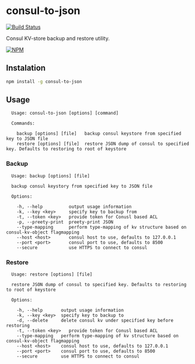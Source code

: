 # consul-to-json

[![Build Status](https://travis-ci.org/lekoder/consul-to-json.svg?branch=ci)](https://travis-ci.org/lekoder/consul-to-json)

Consul KV-store backup and restore utility.

[![NPM](https://nodei.co/npm/consul-to-json.png?downloads=true&downloadRank=true&stars=true)](https://nodei.co/npm/consul-to-json/)

## Instalation
```bash
npm install -g consul-to-json
```

## Usage


```
  Usage: consul-to-json [options] [command]

  Commands:

    backup [options] [file]   backup consul keystore from specified key to JSON file
    restore [options] [file]  restore JSON dump of consul to specified key. Defaults to restoring to root of keystore
```

### Backup

```
  Usage: backup [options] [file]

  backup consul keystory from specified key to JSON file

  Options:

    -h, --help          output usage information
    -k, --key <key>     specify key to backup from
    -t, --token <key>   provide token for Conusl based ACL    
    -p, --preety-print  preety-print JSON
    --type-mapping      perform type-mapping of kv structure based on consul-kv-object flagmapping
    --host <host>       consul host to use, defaults to 127.0.0.1
    --port <port>       consul port to use, defaults to 8500
    --secure            use HTTPS to connect to consul
```

### Restore

```
  Usage: restore [options] [file]

  restore JSON dump of consul to specified key. Defaults to restoring to root of keystore

  Options:

    -h, --help       output usage information
    -k, --key <key>  specify key to backup to
    -d, --delete     delete consul kv under specified key before restoring
    -t, --token <key>   provide token for Conusl based ACL
    --type-mapping   perform type-mapping of kv structure based on consul-kv-object flagmapping
    --host <host>    consul host to use, defaults to 127.0.0.1
    --port <port>    consul port to use, defaults to 8500
    --secure         use HTTPS to connect to consul
```

